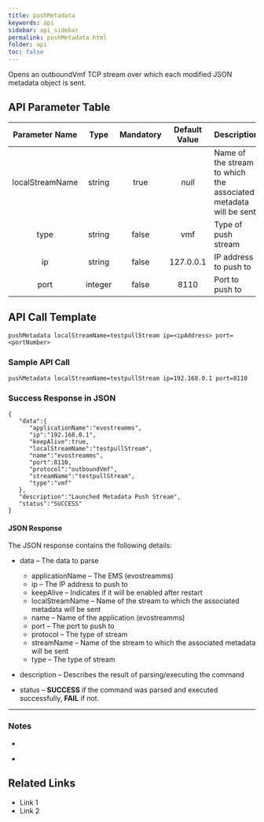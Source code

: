 ```yaml
---
title: pushMetadata
keywords: api
sidebar: api_sidebar
permalink: pushMetadata.html
folder: api
toc: false
---
```




Opens an outboundVmf TCP stream over which each modified JSON metadata object is sent.





## API Parameter Table

| Parameter Name  |  Type   | Mandatory | Default Value | Description                              |
| :-------------: | :-----: | :-------: | :-----------: | ---------------------------------------- |
| localStreamName | string  |   true    |    *null*     | Name of the stream to which the associated metadata will be sent |
|      type       | string  |   false   |      vmf      | Type of push stream                      |
|       ip        | string  |   false   |   127.0.0.1   | IP address to push to                    |
|      port       | integer |   false   |     8110      | Port to push to                          |



## API Call Template

``` 
pushMetadata localStreamName=testpullStream ip=<ipAddress> port=<portNumber>
```



### Sample API Call

``` 
pushMetadata localStreamName=testpullStream ip=192.168.0.1 port=8110
```



### Success Response in JSON

``` 
{
   "data":{
      "applicationName":"evostreamms",
      "ip":"192.168.0.1",
      "keepAlive":true,
      "localStreamName":"testpullStream",
      "name":"evostreamms",
      "port":8110,
      "protocol":"outboundVmf",
      "streamName":"testpullStream",
      "type":"vmf"
   },
   "description":"Launched Metadata Push Stream",
   "status":"SUCCESS"
}
```



#### **JSON Response**

The JSON response contains the following details:

- data – The data to parse
  - applicationName – The EMS (evostreamms)
  - ip – The IP address to push to
  - keepAlive – Indicates if it will be enabled after restart
  - localStreamName – Name of the stream to which the associated metadata will be sent
  - name – Name of the application (evostreamms)
  - port – The port to push to
  - protocol – The type of stream
  - streamName – Name of the stream to which the associated metadata will be sent
  - type – The type of stream


- description – Describes the result of parsing/executing the command
- status – **SUCCESS** if the command was parsed and executed successfully, **FAIL** if not.

------

### Notes

- ​

- ​





## **Related Links**

- Link 1
- Link 2